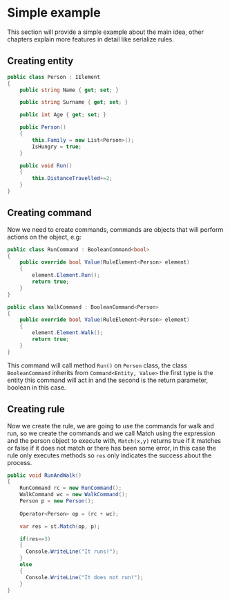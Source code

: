 # Simple example

This section will provide a simple example about the main idea, other chapters explain more features in detail like serialize rules. 

## Creating entity

```C#
public class Person : IElement
{
    public string Name { get; set; }

    public string Surname { get; set; }

    public int Age { get; set; }

    public Person()
    {
        this.Family = new List<Person>();
        IsHungry = true;
    }

    public void Run()
    {
        this.DistanceTravelled+=2;
    }
}
```

## Creating command
Now we need to create commands, commands are objects that will perform actions on the object, e.g:
```C#
public class RunCommand : BooleanCommand<bool>
{
    public override bool Value(RuleElement<Person> element)
    {
        element.Element.Run();
        return true;
    }
}

public class WalkCommand : BooleanCommand<Person>
{
    public override bool Value(RuleElement<Person> element)
    {
        element.Element.Walk();
        return true;
    }
}
```

This command will call method ``` Run() ``` on ```Person``` class, the class ```BooleanCommand``` inherits from ``` Command<Entity, Value> ``` the first type is the entity this command will act in and the second is the return parameter, boolean in this case.

## Creating rule
Now we create the rule, we are going to use the commands for walk and run, so we create the commands and we call Match using the expression and the person object to execute with, ```Match(x,y)``` returns true if it matches or false if it does not match or there has been some error, in this case the rule only executes methods so ```res``` only indicates the success about the process.
```C#
public void RunAndWalk()
{
    RunCommand rc = new RunCommand();
    WalkCommand wc = new WalkCommand();
    Person p = new Person();
    
    Operator<Person> op = (rc + wc);

    var res = st.Match(op, p);

    if(res==3)
    {
      Console.WriteLine("It runs!");
    }
    else
    {
      Console.WriteLine("It does not run!");
    }
}
```
